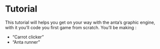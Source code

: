 # Tutorial

This tutorial will helps you get on your way with the anta’s graphic engine, with it you’ll code you first game from scratch. You’ll be making :

- “Carrot clicker”
- “Anta runner”